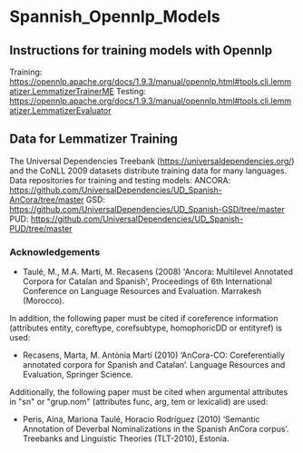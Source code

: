 # Spannish_Opennlp_Models

## Instructions for training models with Opennlp
Training: https://opennlp.apache.org/docs/1.9.3/manual/opennlp.html#tools.cli.lemmatizer.LemmatizerTrainerME
Testing: https://opennlp.apache.org/docs/1.9.3/manual/opennlp.html#tools.cli.lemmatizer.LemmatizerEvaluator

## Data for Lemmatizer Training
The Universal Dependencies Treebank (https://universaldependencies.org/) and the CoNLL 2009 datasets distribute training data for many languages.
Data repositories for training and testing models:
ANCORA: https://github.com/UniversalDependencies/UD_Spanish-AnCora/tree/master
GSD: https://github.com/UniversalDependencies/UD_Spanish-GSD/tree/master
PUD: https://github.com/UniversalDependencies/UD_Spanish-PUD/tree/master

### Acknowledgements

 * Taulé, M., M.A. Martí, M. Recasens (2008) 'Ancora: Multilevel Annotated Corpora for Catalan and Spanish',
   Proceedings of 6th International Conference on Language Resources and Evaluation. Marrakesh (Morocco).

In addition, the following paper must be cited if coreference information (attributes entity, coreftype,
corefsubtype, homophoricDD or entityref) is used:

 * Recasens, Marta, M. Antònia Martí (2010) ‘AnCora-CO: Coreferentially annotated corpora for Spanish and
   Catalan’. Language Resources and Evaluation, Springer Science.

Additionally, the following paper must be cited when argumental attributes in "sn" or "grup.nom"
(attributes func, arg, tem or lexicalid) are used:

 * Peris, Aina, Mariona Taulé, Horacio Rodríguez (2010) ‘Semantic Annotation of Deverbal Nominalizations in the
   Spanish AnCora corpus’. Treebanks and Linguistic Theories (TLT-2010), Estonia.


